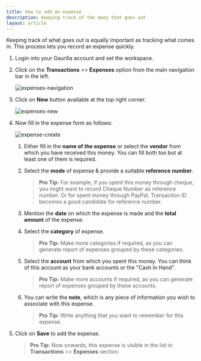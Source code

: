 ```yaml
---
title: How to add an expense
description: Keeping track of the moey that goes out
layout: article
---
```

Keeping track of what goes out is equally important as tracking what comes in. This process lets you record an expense quickly.

1. Login into your Gaurilla account and set the workspace.

2. Click on the **Transactions** >> **Expenses** option from the main navigation bar in the left.

	![expenses-navigation]({{site.url}}/images/expense/expenses-navigation.png)

3. Click on **New** button available at the top right corner.

	![expenses-new]({{site.url}}/images/expense/expenses-new.png)

4. Now fill in the expense form as follows:

	![expense-create]({{site.url}}/images/expense/expense-create.png)

	1. Either fill in the **name of the expense** or select the **vendor** from which you have received this money. You can fill both too but at least one of them is required.

	2. Select the **mode** of expense & provide a suitable **reference number**.

		> **Pro Tip:** For example, if you spent this money through cheque, you might want to record Cheque Number as reference number. Or for spent money through PayPal, Transaction ID becomes a good candidate for reference number.

	3. Mention the **date** on which the expense is made and the **total amount** of the expense.

	4. Select the **category** of expense.

		> **Pro Tip:** Make more categories if required, as you can generate report of expenses grouped by these categories.

	5. Select the **account** from which you spent this money. You can think of this account as your bank accounts or the "Cash In Hand".
	
		> **Pro Tip:** Make more accounts if required, as you can generate report of expenses grouped by these accounts.

	6. You can write the **note**, which is any piece of information you wish to associate with this expense.

		> **Pro Tip:** Write anything that you want to remember for this expense.

5. Click on **Save** to add the expense.

	> **Pro Tip:** Now onwards, this expense is visible in the list in **Transactions** >> **Expenses** section.